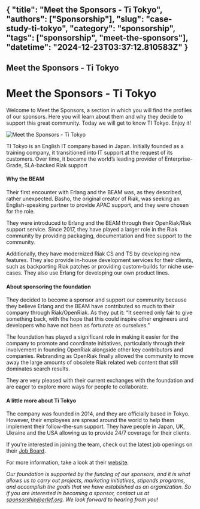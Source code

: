 {
  "title": "Meet the Sponsors - Ti Tokyo",
  "authors": ["Sponsorship"],
  "slug": "case-study-ti-tokyo",
  "category": "sponsorship",
  "tags": ["sponsorship", "meet-the-sponsors"],
  "datetime": "2024-12-23T03:37:12.810583Z"
}
---
Meet the Sponsors - Ti Tokyo
---

# Meet the Sponsors - Ti Tokyo

Welcome to Meet the Sponsors, a section in which you will find the profiles of our sponsors. Here you will learn about them and why they decide to support this great community. Today we will get to know TI Tokyo. Enjoy it!

<img src="/images/meet-the-sponsors/TiTokyo.png" class="img-fluid" alt="Meet the Sponsors - Ti Tokyo"/>

TI Tokyo is an English IT company based in Japan. Initially founded as a training company, it transitioned into IT support at the request of its customers. Over time, it became the world’s leading provider of Enterprise-Grade, SLA-backed Riak support

#### Why the BEAM

Their first encounter with Erlang and the BEAM was, as they described, rather unexpected. Basho, the original creator of Riak, was seeking an English-speaking partner to provide APAC support, and they were chosen for the role.

They were introduced to Erlang and the BEAM through their OpenRiak/Riak support service. Since 2017, they have played a larger role in the Riak community by providing packaging, documentation and free support to the community. 

Additionally, they have modernized Riak CS and TS by developing new features. They also provide in-house development services for their clients, such as backporting Riak patches or providing custom-builds for niche use-cases. They also use Erlang for developing our own product lines.

#### About sponsoring the foundation

They decided to become a sponsor and support our community because they believe Erlang and the BEAM have contributed so much to their company through Riak/OpenRiak. As they put it: “It seemed only fair to give something back, with the hope that this could inspire other engineers and developers who have not been as fortunate as ourselves.”

The foundation has played a significant role in making it easier for the company to promote and coordinate initiatives, particularly through their involvement in founding OpenRiak alongside other key contributors and companies. Rebranding as OpenRiak finally allowed the community to move away the large amounts of obsolete Riak related web content that still dominates search results.

They are very pleased with their current exchanges with the foundation and are eager to explore more ways for people to collaborate.

#### A little more about Ti Tokyo

The company was founded in 2014, and they are officially based in Tokyo. However, their employees are spread around the world to help them implement their follow-the-sun support. They have people in Japan, UK, Ukraine and the USA allowing us to provide 24/7 coverage for their clients.

If you're interested in joining the team, check out the latest job openings on their [Job Board](https://www.tiot.jp/en/about-us/job-openings/).

For more information, take a look at their [website](https://www.tiot.jp/en/). 

*Our foundation is supported by the funding of our sponsors, and it is what allows us to carry out projects, marketing initiatives, stipends programs, and accomplish the goals that we have established as an organization. So if you are interested in becoming a sponsor, contact us at sponsorship@erlef.org. We look forward to hearing from you!*
